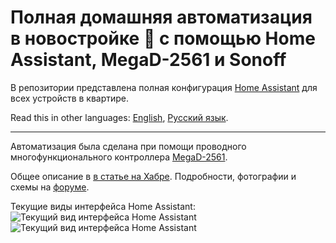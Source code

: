 # Полная домашняя автоматизация в новостройке :department_store: c помощью Home Assistant, MegaD-2561 и Sonoff
В репозитории представлена полная конфигурация [Home Assistant](https://github.com/home-assistant/hassio) для всех устройств в квартире.

Read this in other languages: [English](README.md), [Русский язык](README.ru.md).

______________

Автоматизация была сделана при помощи проводного многофункционального контроллера [MegaD-2561](https://www.ab-log.ru/smart-house/ethernet/megad-2561).

Общее описание в [в статье на Хабре](https://habr.com/ru/post/ТУТ/). Подробности, фотографии и схемы на [форуме](https://www.ab-log.ru/forum/viewtopic.php?f=1&t=1373).

Текущие виды интерфейса Home Assistant:
![Текущий вид интерфейса Home Assistant](https://github.com/empenoso/Home-Assistant_one-room-apartment/blob/master/photo_2020-02-19_09-26-58.jpg)
![Текущий вид интерфейса Home Assistant](https://github.com/empenoso/Home-Assistant_one-room-apartment/blob/master/photo_2020-02-19_09-27-00.jpg)




